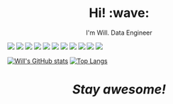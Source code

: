 <h1 align='center'> Hi! :wave:</h1>
<p align='center'>
I'm Will.
Data Engineer
</p>

![](https://img.shields.io/badge/Code-Python-informational?style=flat&logo=python&logoColor=white&color=2bbc8a)
![](https://img.shields.io/badge/Code-SQL-informational?style=flat&logo=sql&logoColor=white&color=2bbc8a)
![](https://img.shields.io/badge/Code-Make-informational?style=flat&logo=cmake&logoColor=white&color=2bbc8a)
![](https://img.shields.io/badge/Shell-Bash-informational?style=flat&logo=gnu-bash&logoColor=white&color=2bbc8a)
![](https://img.shields.io/badge/Tools-Snowflake-informational?style=flat&logo=postgresql&logoColor=white&color=2bbc8a)
![](https://img.shields.io/badge/Tools-Redshift-informational?style=flat&logo=postgresql&logoColor=white&color=2bbc8a)
![](https://img.shields.io/badge/Tools-PostgreSQL-informational?style=flat&logo=postgresql&logoColor=white&color=2bbc8a)
![](https://img.shields.io/badge/Tools-SQL_Server-informational?style=flat&logo=postgresql&logoColor=white&color=2bbc8a)
![](https://img.shields.io/badge/Tools-dbt-informational?style=flat&logo=postgresql&logoColor=white&color=2bbc8a)
![](https://img.shields.io/badge/Tools-Docker-informational?style=flat&logo=docker&logoColor=white&color=2bbc8a)
![](https://img.shields.io/badge/Tools-Kubernetes-informational?style=flat&logo=kubernetes&logoColor=white&color=2bbc8a)

[![Will's GitHub stats](https://github-readme-stats.vercel.app/api?username=will-misslin&count_private=true)](https://github.com/anuraghazra/github-readme-stats)
[![Top Langs](https://github-readme-stats.vercel.app/api/top-langs/?username=will-misslin)](https://github.com/anuraghazra/github-readme-stats)



<h1 align='center'><i>Stay awesome!</i></h1>
